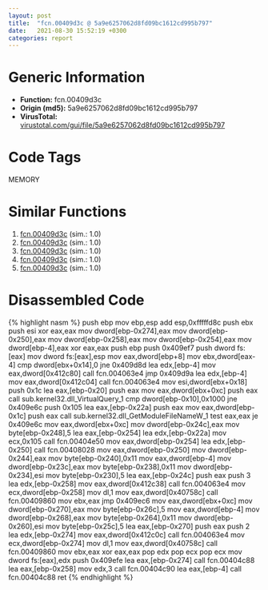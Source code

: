 ```yaml
---
layout: post
title:  "fcn.00409d3c @ 5a9e6257062d8fd09bc1612cd995b797"
date:   2021-08-30 15:52:19 +0300
categories: report
---
```


# Generic Information
- **Function:** fcn.00409d3c
- **Origin (md5):** 5a9e6257062d8fd09bc1612cd995b797
- **VirusTotal:** [virustotal.com/gui/file/5a9e6257062d8fd09bc1612cd995b797][virustotal_ref]

# Code Tags
<span class="tag" id="MEMORY">MEMORY</span>


# Similar Functions

1. [fcn.00409d3c][similar_1_ref] (sim.: 1.0)
2. [fcn.00409d3c][similar_2_ref] (sim.: 1.0)
3. [fcn.00409d3c][similar_3_ref] (sim.: 1.0)
4. [fcn.00409d3c][similar_4_ref] (sim.: 1.0)
5. [fcn.00409d3c][similar_5_ref] (sim.: 1.0)


# Disassembled Code

{% highlight nasm %}
push ebp
mov ebp,esp
add esp,0xfffffd8c
push ebx
push esi
xor eax,eax
mov dword[ebp-0x274],eax
mov dword[ebp-0x250],eax
mov dword[ebp-0x258],eax
mov dword[ebp-0x254],eax
mov dword[ebp-4],eax
xor eax,eax
push ebp
push 0x409ef7
push dword fs:[eax]
mov dword fs:[eax],esp
mov eax,dword[ebp+8]
mov ebx,dword[eax-4]
cmp dword[ebx+0x14],0
jne 0x409d8d
lea edx,[ebp-4]
mov eax,dword[0x412c80]
call fcn.004063e4
jmp 0x409d9a
lea edx,[ebp-4]
mov eax,dword[0x412c04]
call fcn.004063e4
mov esi,dword[ebx+0x18]
push 0x1c
lea eax,[ebp-0x20]
push eax
mov eax,dword[ebx+0xc]
push eax
call sub.kernel32.dll_VirtualQuery_1
cmp dword[ebp-0x10],0x1000
jne 0x409e6c
push 0x105
lea eax,[ebp-0x22a]
push eax
mov eax,dword[ebp-0x1c]
push eax
call sub.kernel32.dll_GetModuleFileNameW_1
test eax,eax
je 0x409e6c
mov eax,dword[ebx+0xc]
mov dword[ebp-0x24c],eax
mov byte[ebp-0x248],5
lea eax,[ebp-0x254]
lea edx,[ebp-0x22a]
mov ecx,0x105
call fcn.00404e50
mov eax,dword[ebp-0x254]
lea edx,[ebp-0x250]
call fcn.00408028
mov eax,dword[ebp-0x250]
mov dword[ebp-0x244],eax
mov byte[ebp-0x240],0x11
mov eax,dword[ebp-4]
mov dword[ebp-0x23c],eax
mov byte[ebp-0x238],0x11
mov dword[ebp-0x234],esi
mov byte[ebp-0x230],5
lea eax,[ebp-0x24c]
push eax
push 3
lea edx,[ebp-0x258]
mov eax,dword[0x412c38]
call fcn.004063e4
mov ecx,dword[ebp-0x258]
mov dl,1
mov eax,dword[0x40758c]
call fcn.00409860
mov ebx,eax
jmp 0x409ec6
mov eax,dword[ebx+0xc]
mov dword[ebp-0x270],eax
mov byte[ebp-0x26c],5
mov eax,dword[ebp-4]
mov dword[ebp-0x268],eax
mov byte[ebp-0x264],0x11
mov dword[ebp-0x260],esi
mov byte[ebp-0x25c],5
lea eax,[ebp-0x270]
push eax
push 2
lea edx,[ebp-0x274]
mov eax,dword[0x412c0c]
call fcn.004063e4
mov ecx,dword[ebp-0x274]
mov dl,1
mov eax,dword[0x40758c]
call fcn.00409860
mov ebx,eax
xor eax,eax
pop edx
pop ecx
pop ecx
mov dword fs:[eax],edx
push 0x409efe
lea eax,[ebp-0x274]
call fcn.00404c88
lea eax,[ebp-0x258]
mov edx,3
call fcn.00404c90
lea eax,[ebp-4]
call fcn.00404c88
ret 
{% endhighlight %}


[similar_1_ref]: /report/fcn.00409d3c@c4f32fc9d3680d79e17e52694f7c500f
[similar_2_ref]: /report/fcn.00409d3c@5d991d1a7a9b58aecd5ee95b2d0d7bd9
[similar_3_ref]: /report/fcn.00409d3c@a8c51c88e2272f2397cc463a3ffa4544
[similar_4_ref]: /report/fcn.00409d3c@6e87b7ccbd19229e0b0b6b0b21948a18
[similar_5_ref]: /report/fcn.00409d3c@0ad8edd40a874a1aec993fe82d20aeec
[virustotal_ref]: https://www.virustotal.com/gui/file/5a9e6257062d8fd09bc1612cd995b797